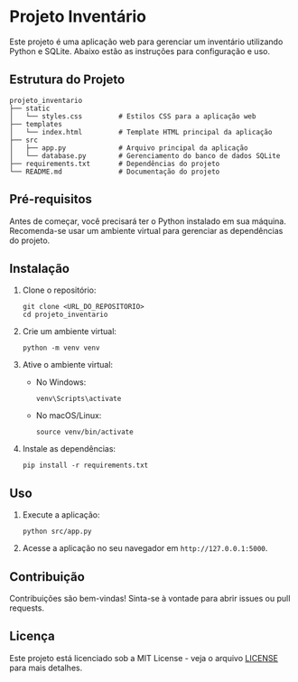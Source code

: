 # Projeto Inventário

Este projeto é uma aplicação web para gerenciar um inventário utilizando Python e SQLite. Abaixo estão as instruções para configuração e uso.

## Estrutura do Projeto

```
projeto_inventario
├── static
│   └── styles.css         # Estilos CSS para a aplicação web
├── templates
│   └── index.html         # Template HTML principal da aplicação
├── src
│   ├── app.py             # Arquivo principal da aplicação
│   └── database.py        # Gerenciamento do banco de dados SQLite
├── requirements.txt       # Dependências do projeto
└── README.md              # Documentação do projeto
```

## Pré-requisitos

Antes de começar, você precisará ter o Python instalado em sua máquina. Recomenda-se usar um ambiente virtual para gerenciar as dependências do projeto.

## Instalação

1. Clone o repositório:
   ```
   git clone <URL_DO_REPOSITORIO>
   cd projeto_inventario
   ```

2. Crie um ambiente virtual:
   ```
   python -m venv venv
   ```

3. Ative o ambiente virtual:
   - No Windows:
     ```
     venv\Scripts\activate
     ```
   - No macOS/Linux:
     ```
     source venv/bin/activate
     ```

4. Instale as dependências:
   ```
   pip install -r requirements.txt
   ```

## Uso

1. Execute a aplicação:
   ```
   python src/app.py
   ```

2. Acesse a aplicação no seu navegador em `http://127.0.0.1:5000`.

## Contribuição

Contribuições são bem-vindas! Sinta-se à vontade para abrir issues ou pull requests.

## Licença

Este projeto está licenciado sob a MIT License - veja o arquivo [LICENSE](LICENSE) para mais detalhes.